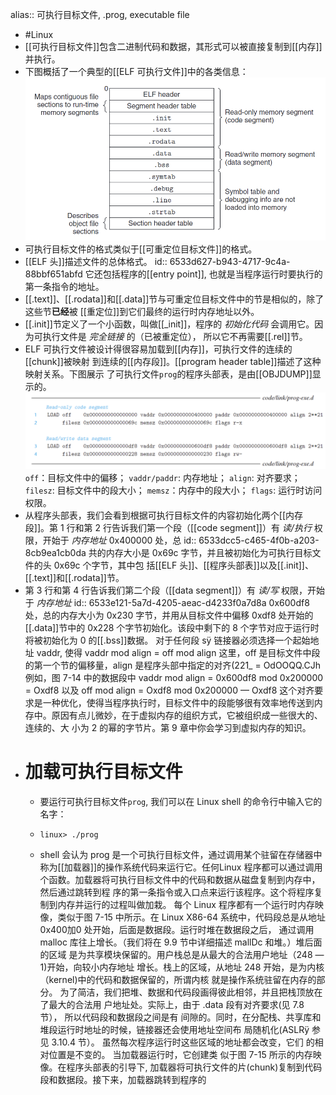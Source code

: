 alias:: 可执行目标文件, .prog, executable file

- #Linux
- [[可执行目标文件]]包含二进制代码和数据，其形式可以被直接复制到[[内存]]并执行。
- 下图概括了一个典型的[[ELF 可执行文件]]中的各类信息：
  ![image.png](../assets/image_1697895229975_0.png)
- 可执行目标文件的格式类似于[[可重定位目标文件]]的格式。
- [[ELF 头]]描述文件的总体格式。
  id:: 6533d627-b943-4717-9c4a-88bbf651abfd
  它还包括程序的[[entry point]], 也就是当程序运行时要执行的第一条指令的地址。
- [[.text]]、[[.rodata]]和[[.data]]节与可重定位目标文件中的节是相似的，除了这些节**已经**被
  [[重定位]]到它们最终的运行时内存地址以外。
- [[.init]]节定义了一个小函数，叫做[[_init]]，程序的 *初始化代码* 会调用它。因为可执行文件是 *完全链接* 的（已被重定位）， 所以它不再需要[[.rel]]节。
- ELF 可执行文件被设计得很容易加载到[[内存]]，可执行文件的连续的[[chunk]]被映射
  到连续的[[内存段]]。[[program header table]]描述了这种映射关系。下图展示
  了可执行文件`prog`的程序头部表，是由[[OBJDUMP]]显示的。
  ![image.png](../assets/image_1697897288714_0.png)
  `off`：目标文件中的偏移；
  `vaddr/paddr`: 内存地址； 
  `align`: 对齐要求；
  `filesz`: 目标文件中的段大小；
  `memsz`：内存中的段大小；
  `flags`: 运行时访问权限。
- 从程序头部表，我们会看到根据可执行目标文件的内容初始化两个[[内存段]]。第 1 行和第 2 行告诉我们第一个段（[[code segment]]）有 *读/执行* 权限，开始于 *内存地址* 0x400000 处，总
  id:: 6533dcc5-c465-4f0b-a203-8cb9ea1cb0da
  共的内存大小是 0x69c 字节，并且被初始化为可执行目标文件的头 0x69c 个字节，其中包
  括[[ELF 头]]、[[程序头部表]]以及[[.init]]、[[.text]]和[[.rodata]]节。
- 第 3 行和第 4 行告诉我们第二个段（[[data segment]]）有 *读/写* 权限，开始于 *内存地址* 
  id:: 6533e121-5a7d-4205-aeac-d4233f0a7d8a
  0x600df8 处，总的内存大小为 0x230 字节，并用从目标文件中偏移 0xdf8 处开始的[[.data]]节中的 0x228 个字节初始化。该段中剩下的 8 个字节对应于运行时将被初始化为 0 的[[.bss]]数据。
  对于任何段 sÿ 链接器必须选择一个起始地址 vaddr, 使得
  vaddr mod align = off mod align
  这里，off 是目标文件中段的第一个节的偏移量，align 是程序头部中指定的对齐(221_ =
  OdOOQQ.CJh 例如，图 7-14 中的数据段中
  vaddr mod align = 0x600df8 mod 0x200000 = Oxdf8
  以及
  off mod align = Oxdf8 mod 0x200000 — Oxdf8
  这个对齐要求是一种优化，使得当程序执行时，目标文件中的段能够很有效率地传送到内
  存中。原因有点儿微妙，在于虚拟内存的组织方式，它被组织成一些很大的、连续的、大
  小为 2 的幂的字节片。第 9 章中你会学习到虚拟内存的知识。
- # 加载可执行目标文件
	- 要运行可执行目标文件`prog`, 我们可以在 Linux shell 的命令行中输入它的名字：
	- ``` shell
	  linux> ./prog
	  ```
	- shell 会认为 prog 是一个可执行目标文件，通过调用某个驻留在存储器中称为[[加载器]]的操作系统代码来运行它。任何Linux 程序都可以通过调用
	  个函数。加载器将可执行目标文件中的代码和数据从磁盘复制到内存中，然后通过跳转到程
	  序的第一条指令或入口点来运行该程序。这个将程序复制到内存并运行的过程叫做加栽。
	  每个 Linux 程序都有一个运行时内存映像，类似于图 7-15 中所示。在 Linux X86-64
	  系统中，代码段总是从地址 0x400加0 处开始，后面是数据段。运行时堆在数据段之后，
	  通过调用 malloc 库往上增长。（我们将在 9.9 节中详细描述 mallDc 和堆。）堆后面的区域
	  是为共享模块保留的。用户栈总是从最大的合法用户地址（248 —1)开始，向较小内存地址
	  增长。栈上的区域，从地址 248 开始，是为内核（kernel)中的代码和数据保留的，所谓内核
	  就是操作系统驻留在内存的部分。
	  为了简洁，我们把堆、数据和代码段画得彼此相邻，并且把栈顶放在了最大的合法用
	  户地址处。实际上，由于 .data 段有对齐要求(见 7.8 节）， 所以代码段和数据段之间是有
	  间隙的。同时，在分配栈、共享库和堆段运行时地址的时候，链接器还会使用地址空间布
	  局随机化(ASLRÿ 参见 3.10.4 节）。 虽然每次程序运行时这些区域的地址都会改变，它们
	  的相对位置是不变的。
	  当加载器运行时，它创建类 似于图 7-15 所示的内存映像。在程序头部表的引导下,
	  加载器将可执行文件的片(chunk)复制到代码段和数据段。接下来，加载器跳转到程序的